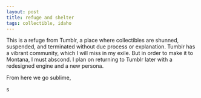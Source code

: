 ```yaml
---
layout: post
title: refuge and shelter 
tags: collectible, idaho
---
```


This is a refuge from Tumblr, a place where collectibles are shunned, suspended, and terminated without due process or explanation.
Tumblr has a vibrant community, which I will miss in my exile. But in order to make it to Montana, I must abscond. 
I plan on returning to Tumblr later with a redesigned engine and a new persona. 

From here we go sublime, 

s
